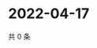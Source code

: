 # 2022-04-17

共 0 条

<!-- BEGIN WEIBO -->
<!-- 最后更新时间 Sun Apr 17 2022 02:15:15 GMT+0800 (China Standard Time) -->

<!-- END WEIBO -->

